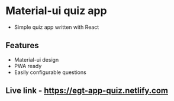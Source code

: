 # Material-ui quiz app 
- Simple quiz app written with React

## Features
- Material-ui design
- PWA ready 
- Easily configurable questions 

## Live link - https://egt-app-quiz.netlify.com

